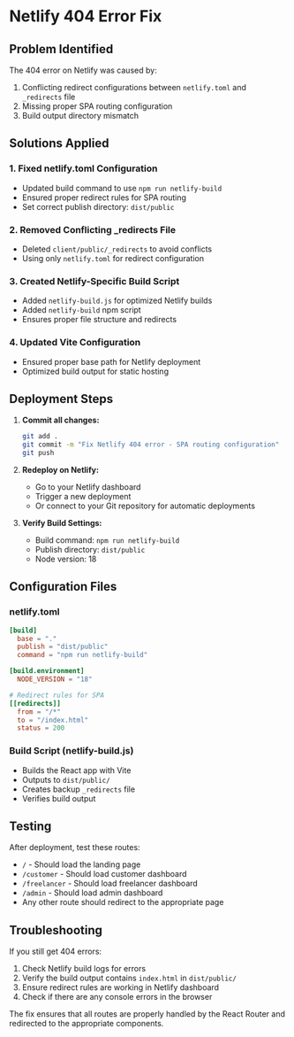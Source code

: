 # Netlify 404 Error Fix

## Problem Identified
The 404 error on Netlify was caused by:
1. Conflicting redirect configurations between `netlify.toml` and `_redirects` file
2. Missing proper SPA routing configuration
3. Build output directory mismatch

## Solutions Applied

### 1. Fixed netlify.toml Configuration
- Updated build command to use `npm run netlify-build`
- Ensured proper redirect rules for SPA routing
- Set correct publish directory: `dist/public`

### 2. Removed Conflicting _redirects File
- Deleted `client/public/_redirects` to avoid conflicts
- Using only `netlify.toml` for redirect configuration

### 3. Created Netlify-Specific Build Script
- Added `netlify-build.js` for optimized Netlify builds
- Added `netlify-build` npm script
- Ensures proper file structure and redirects

### 4. Updated Vite Configuration
- Ensured proper base path for Netlify deployment
- Optimized build output for static hosting

## Deployment Steps

1. **Commit all changes:**
   ```bash
   git add .
   git commit -m "Fix Netlify 404 error - SPA routing configuration"
   git push
   ```

2. **Redeploy on Netlify:**
   - Go to your Netlify dashboard
   - Trigger a new deployment
   - Or connect to your Git repository for automatic deployments

3. **Verify Build Settings:**
   - Build command: `npm run netlify-build`
   - Publish directory: `dist/public`
   - Node version: 18

## Configuration Files

### netlify.toml
```toml
[build]
  base = "."
  publish = "dist/public"
  command = "npm run netlify-build"

[build.environment]
  NODE_VERSION = "18"

# Redirect rules for SPA
[[redirects]]
  from = "/*"
  to = "/index.html"
  status = 200
```

### Build Script (netlify-build.js)
- Builds the React app with Vite
- Outputs to `dist/public/`
- Creates backup `_redirects` file
- Verifies build output

## Testing
After deployment, test these routes:
- `/` - Should load the landing page
- `/customer` - Should load customer dashboard
- `/freelancer` - Should load freelancer dashboard
- `/admin` - Should load admin dashboard
- Any other route should redirect to the appropriate page

## Troubleshooting
If you still get 404 errors:
1. Check Netlify build logs for errors
2. Verify the build output contains `index.html` in `dist/public/`
3. Ensure redirect rules are working in Netlify dashboard
4. Check if there are any console errors in the browser

The fix ensures that all routes are properly handled by the React Router and redirected to the appropriate components.
